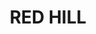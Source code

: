 ---
lastmod: '2025-04-06T06:05:20+00:00'
latitude: -31.73454528
layout: suburb
longitude: 147.7943646
postcode: '2824'
state: NSW
title: RED HILL
url: /nsw/red-hill/
---
